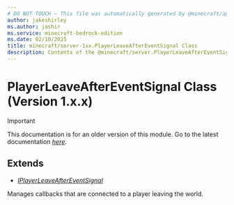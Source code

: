 ```yaml
---
# DO NOT TOUCH — This file was automatically generated by @minecraft/api-docs-generator, to report problems file an issue at https://github.com/Mojang/minecraft-scripting-libraries
author: jakeshirley
ms.author: jashir
ms.service: minecraft-bedrock-edition
ms.date: 02/10/2025
title: minecraft/server-1xx.PlayerLeaveAfterEventSignal Class
description: Contents of the @minecraft/server.PlayerLeaveAfterEventSignal class (Version 1.x.x).
---
```

# PlayerLeaveAfterEventSignal Class (Version 1.x.x)

> [!IMPORTANT]
> This documentation is for an older version of this module. Go to the latest documentation [*here*](../../../scriptapi/minecraft/server/PlayerLeaveAfterEventSignal.md).

## Extends
- [*IPlayerLeaveAfterEventSignal*](IPlayerLeaveAfterEventSignal.md)

Manages callbacks that are connected to a player leaving the world.
